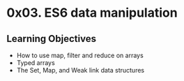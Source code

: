 # 0x03. ES6 data manipulation
## Learning Objectives

- How to use map, filter and reduce on arrays
- Typed arrays
- The Set, Map, and Weak link data structures
